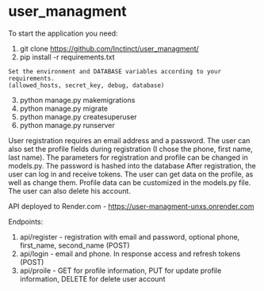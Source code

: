 # user_managment
To start the application you need:
  1. git clone https://github.com/Inctinct/user_managment/
  2. pip install -r requirements.txt

    Set the environment and DATABASE variables according to your requirements.
    (allowed_hosts, secret_key, debug, database)
  3. python manage.py makemigrations
  4. python manage.py migrate
  5. python manage.py createsuperuser
  6. python manage.py runserver


User registration requires an email address and a password.
The user can also set the profile fields during registration (I chose the phone, first name, last name). 
The parameters for registration and profile can be changed in models.py.
The password is hashed into the database
After registration, the user can log in and receive tokens.
The user can get data on the profile, as well as change them.
Profile data can be customized in the models.py file.
The user can also delete his account.

  API deployed to Render.com - https://user-managment-unxs.onrender.com

  Endpoints:
  1. api/register - registration with email and password, optional phone, first_name, second_name (POST)
  3. api/login - email and phone. In response access and refresh tokens (POST)
  4. api/proile - GET for profile information, PUT for update profile information, DELETE for delete user account
              
   
